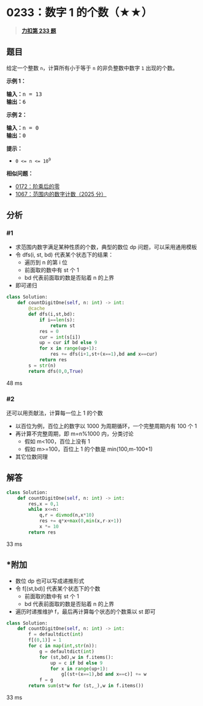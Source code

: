 # 0233：数字 1 的个数（★★）


> <u>**[力扣第 233 题](https://leetcode.cn/problems/number-of-digit-one/)**</u>

## 题目

<p>给定一个整数 <code>n</code>，计算所有小于等于 <code>n</code> 的非负整数中数字 <code>1</code> 出现的个数。</p>



<p><strong>示例 1：</strong></p>

<pre>
<strong>输入：</strong>n = 13
<strong>输出：</strong>6
</pre>

<p><strong>示例 2：</strong></p>

<pre>
<strong>输入：</strong>n = 0
<strong>输出：</strong>0
</pre>



<p><strong>提示：</strong></p>

<ul>
<li><code>0 &lt;= n &lt;= 10<sup>9</sup></code></li>
</ul>


**相似问题：**
- [0172：阶乘后的零](/leetcode/0172)
- [1067：范围内的数字计数（2025 分）](/leetcode/1067)


## 分析

### #1
- 求范围内数字满足某种性质的个数，典型的数位 dp 问题，可以采用通用模板
- 令 dfs(i, st, bd) 代表某个状态下的结果：
	- 遍历到 n 的第 i 位
	- 前面取的数中有 st 个 1
	- bd 代表前面取的数是否贴着 n 的上界
- 即可递归



```python
class Solution:
    def countDigitOne(self, n: int) -> int:
        @cache
        def dfs(i,st,bd):
            if i==len(s):
                return st
            res = 0
            cur = int(s[i])
            up = cur if bd else 9
            for x in range(up+1):
                res += dfs(i+1,st+(x==1),bd and x==cur)
            return res
        s = str(n)
        return dfs(0,0,True)
```
48 ms


### #2

还可以用贡献法，计算每一位上 1 的个数
- 以百位为例，百位上的数字以 1000 为周期循环，一个完整周期内有 100 个 1
- 再计算不完整周期，即 m=n%1000 内，分类讨论
	- 假如 m<100，百位上没有 1
	- 假如 m>=100，百位上 1 的个数是 min(100,m-100+1)
- 其它位数同理


## 解答

```python
class Solution:
    def countDigitOne(self, n: int) -> int:
        res,x = 0,1
        while x<=n:
            q,r = divmod(n,x*10)
            res += q*x+max(0,min(x,r-x+1))
            x *= 10
        return res
```
33 ms


## *附加

- 数位 dp 也可以写成递推形式
- 令 f[(st,bd)] 代表某个状态下的个数
	- 前面取的数中有 st 个 1
	- bd 代表前面取的数是否贴着 n 的上界
- 遍历时递推维护 f，最后再计算每个状态的个数乘以 st 即可


```python
class Solution:
    def countDigitOne(self, n: int) -> int:
        f = defaultdict(int)
        f[(0,1)] = 1
        for c in map(int,str(n)):
            g = defaultdict(int)
            for (st,bd),w in f.items():
                up = c if bd else 9
                for x in range(up+1):
                    g[(st+(x==1),bd and x==c)] += w
            f = g
        return sum(st*w for (st,_),w in f.items())
```
33 ms
